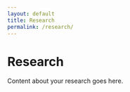 ```yaml
---
layout: default
title: Research
permalink: /research/
---
```


# Research

Content about your research goes here.
